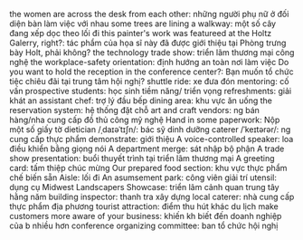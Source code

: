 the women are across the desk from each other: những người phụ nữ ở đối diện bàn làm việc với nhau
some trees are lining a walkway: một số cây đang xếp dọc theo lối đi
this painter's work was featureed at the Holtz Galerry, right?: tác phẩm của họa sĩ này đã được giới thiệu tại Phòng trưng bày Holt, phải không?
the technology trade show: triển lãm thương mại công nghệ
the workplace-safety orientation: định hướng an toàn nơi làm việc
Do you want to hold the reception in the conference center?: Bạn muốn tổ chức tiệc chiêu đãi tại trung tâm hội nghị?
shuttle ride: xe đưa đón
mentoring: cố vấn
prospective  students: học sinh tiềm năng/ triển vọng
refreshments: giải khát
an assistant chef: trợ lý đầu bếp
dining area: khu vực ăn uống
the reservation system: hệ thống đặt chỗ
art and craft vendors: ng bán hàng/nha cung cấp đồ thủ công mỹ nghệ
Hand in some paperwork: Nộp một số giấy tờ
dietician /ˌdaɪəˈtɪʃn/: bác sỹ dinh dưỡng
caterer /ˈkeɪtərər/: ng cung cấp thực phẩm
demonstrate: giới thiệu
A voice-controlled speaker: loa điều khiển bằng giọng nói
A department merge: sát nhập bộ phận
A trade show presentation: buổi thuyết trình tại triển lãm thương mại
A greeting card: tấm thiệp chúc mừng
Our prepared food section: khu vực thực phẩm chế biến sẵn
Aisle: lối đi
An asumsement park: công viên giải trí
utensil: dụng cụ
Midwest Landscapers Showcase: triển lãm cảnh quan trung tây hằng năm
building inspector: thanh tra xây dựng
local caterer: nhà cung cấp thực phẩm địa phương
tourist attraction: điểm thu hút khác du lịch
make customers more aware of your business: khiến kh biết đến doanh nghiệp của b nhiều hơn
conference organizing committee: ban tổ chức hội nghị